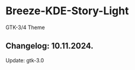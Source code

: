 # Breeze-KDE-Story-Light
GTK-3/4 Theme

Changelog: 10.11.2024.
-----------------------

Update: gtk-3.0
